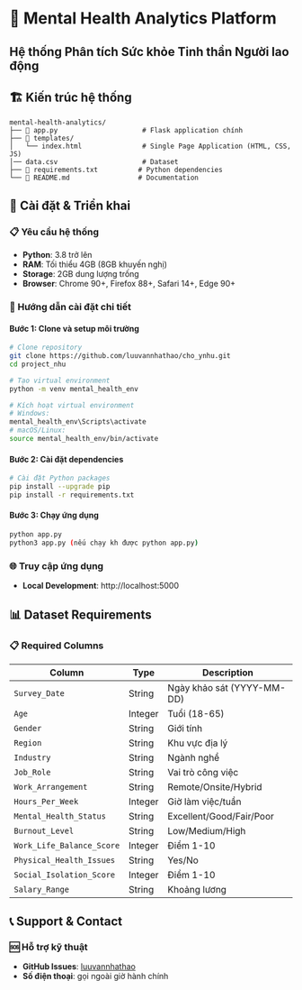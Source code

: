 # 🧠 Mental Health Analytics Platform

## Hệ thống Phân tích Sức khỏe Tinh thần Người lao động

## 🏗️ Kiến trúc hệ thống

```
mental-health-analytics/
├── 📁 app.py                     # Flask application chính
├── 📁 templates/
│   └── index.html               # Single Page Application (HTML, CSS, JS)
│── data.csv                     # Dataset
├── 📄 requirements.txt          # Python dependencies
└── 📄 README.md                 # Documentation
```

## 🚀 Cài đặt & Triển khai

### 📋 Yêu cầu hệ thống
- **Python**: 3.8 trở lên
- **RAM**: Tối thiểu 4GB (8GB khuyến nghị)
- **Storage**: 2GB dung lượng trống
- **Browser**: Chrome 90+, Firefox 88+, Safari 14+, Edge 90+

### 🔧 Hướng dẫn cài đặt chi tiết

#### Bước 1: Clone và setup môi trường
```bash
# Clone repository
git clone https://github.com/luuvannhathao/cho_ynhu.git
cd project_nhu

# Tạo virtual environment
python -m venv mental_health_env

# Kích hoạt virtual environment
# Windows:
mental_health_env\Scripts\activate
# macOS/Linux:
source mental_health_env/bin/activate
```

#### Bước 2: Cài đặt dependencies
```bash
# Cài đặt Python packages
pip install --upgrade pip
pip install -r requirements.txt

```

#### Bước 3: Chạy ứng dụng
```bash
python app.py
python3 app.py (nếu chạy kh được python app.py)
```


### 🌐 Truy cập ứng dụng
- **Local Development**: http://localhost:5000


## 📊 Dataset Requirements

### 📋 Required Columns
| Column | Type | Description |
|--------|------|-------------|
| `Survey_Date` | String | Ngày khảo sát (YYYY-MM-DD) |
| `Age` | Integer | Tuổi (18-65) |
| `Gender` | String | Giới tính |
| `Region` | String | Khu vực địa lý |
| `Industry` | String | Ngành nghề |
| `Job_Role` | String | Vai trò công việc |
| `Work_Arrangement` | String | Remote/Onsite/Hybrid |
| `Hours_Per_Week` | Integer | Giờ làm việc/tuần |
| `Mental_Health_Status` | String | Excellent/Good/Fair/Poor |
| `Burnout_Level` | String | Low/Medium/High |
| `Work_Life_Balance_Score` | Integer | Điểm 1-10 |
| `Physical_Health_Issues` | String | Yes/No |
| `Social_Isolation_Score` | Integer | Điểm 1-10 |
| `Salary_Range` | String | Khoảng lương |


## 📞 Support & Contact

### 🆘 Hỗ trợ kỹ thuật
- **GitHub Issues**: [luuvannhathao](https://github.com/your-repo/issues)
- **Số điện thoại**: gọi ngoài giờ hành chính

